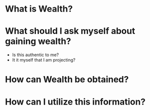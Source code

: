 
# What is Wealth?


# What should I ask myself about gaining wealth?

- Is this authentic to me?
- It it myself that I am projecting?
# How can Wealth be obtained?


# How can I utilize this information?


